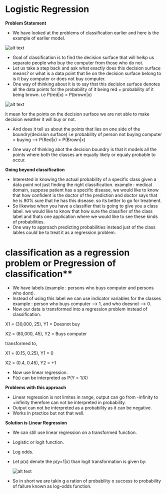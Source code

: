 # Logistic Regression

**Problem Statement**

- We have looked at the problems of classification earlier and here is the example of earlier model.

![alt text]()

- Goal of classification is to find the decision surface that will helkp us separate people who buy the computer from those who do not.
- Let us take a step back and ask what exactly does this decision surface means? or what is a data point that lie on the decision surface belong to is it buy computer or does not buy computer.
- One way of thinking about it is to say that this decision surface denotes all the data points for the probability of it being red = probability of it being brown. i.e P(red|x) = P(brown|x)

![alt text]()

it mean for the points on the decision surface we are not able to make decision weather it will buy or not.

- And does it tell us about the points that lies on one side of the boundry(decision surface) i.e probability of person not buying computer > buying --> P(Red|x) > P(Brown|x)

- One way of thinking abot the decision boundry is that it models all the points where both the classes are equally likely or equaly probable to occur.

**Going beyond classification**

- Interested in knowing the actual probability of a specific class given a data point not just finding the right classification. example : medical domain, suppose patient has a specific disease, we would like to know that how confident is the doctor of the prediction and doctor says that he is 90% sure that he has this disease. so its better to go for treatment.
- So likewise when you have a classifier that is going to give you a class label. we would like to know that how sure the classifier of the class label and thats one application where we would like to see these kinds of probabilities.
- One way to approach predicting probabilities instead just of the class lables could be to treat it as a regression problem.

# classification as a regression problem or Pregression of classification**

- We have labels (example : persons who buys computer and persons who dont).
- Instead of using this label we can use indicator variables for the classes example : person who buys computer --> 1, and who doesnot --> 0.
- Now our data is transformed into a regression problem instead of classification.

X1 = (30,000, 25), Y1 = Doesnot buy

X2 = (80,000, 45), Y2 = Buys computer

transformed to,

X1 = (0.15, 0.25), Y1 = 0

X2 = (0.4, 0.45), Y2 = +1

- Now use linear regression.
- F(x) can be interpreted as P(Y = 1/X)

**Problems with this approach**

- Linear regression is not limites in range, output can go from -infinity to +infinity therefore can not be interpreted in probability.
- Output can not be interpreted as a probability as it can be negative.
- Works in practice but not that well.

**Solution is Linear Regression**

- We can still use linear regression on a transformed function.
- Logistic or logit function.
 - Log odds.
 - Let p(x) denote the p(y=1|x) than logit transformation is given by:
   
   ![alt text]()
   
- So in short we are takin g a ration of probability o success to probability of failure known as log-odds function. 
 
 







